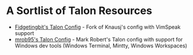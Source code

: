 # A Sortlist of Talon Resources

* [Fidgetingbit's Talon Config](https://github.com/fidgetingbits/knausj_talon) - Fork of Knausj's config with VimSpeak support
* [mrob95's Talon Config](https://github.com/mrob95/MR-talon) - Mark Robert's Talon config with support for Windows dev tools (Windows Terminal, Mintty, Windows Workspaces)
